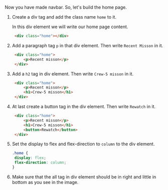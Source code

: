 Now you have made navbar. So, let's build the home page.

1. Create a div tag and add the class name `home` to it.

   In this div element we will write our home page content.

   ```html
    <div class="home"></div>
   ```

2. Add a paragraph tag `p` in that div element. Then write `Recent Misson` in it.

   ```html
    <div class="home">
        <p>Recent misson</p>
    </div>
   ```

3. Add a `h2` tag in div element. Then write `Crew-5 misson` in it.

   ```html
    <div class="home">
        <p>Recent misson</p>
        <h1>Crew-5 misson</h1>
    </div>
   ```

4. At last create a button tag in the div element. Then write `Rewatch` in it.

   ```html
    <div class="home">
        <p>Recent misson</p>
        <h1>Crew-5 misson</h1>
        <button>Rewatch</button>
    </div>
   ```

3. Set the display to flex and flex-direction to `column` to the div element.

   ```css
   .home {
    display: flex;
    flex-direction: column;
   }
   ```

4. Make sure that the all tag in div element should be in right and little in bottom as you see in the image.